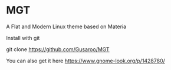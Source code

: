 # MGT
A Flat and Modern Linux theme based on Materia


Install with git

git clone https://github.com/Gusaroo/MGT


You can also get it here
https://www.gnome-look.org/p/1428780/
